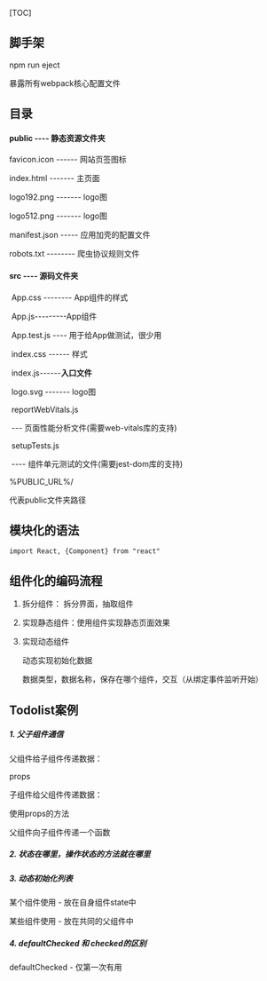 [TOC]



## 脚手架

npm run eject 

暴露所有webpack核心配置文件

## 目录

#### public ---- 静态资源文件夹

favicon.icon ------ 网站页签图标

index.html ------- 主页面

logo192.png ------- logo图

logo512.png ------- logo图

manifest.json ----- 应用加壳的配置文件

robots.txt -------- 爬虫协议规则文件

#### src ---- 源码文件夹

​		App.css -------- App组件的样式

​		App.js---------App组件

​		App.test.js ---- 用于给App做测试，很少用

​		index.css ------ 样式

​		index.js------**入口文件**

​		logo.svg ------- logo图

​		reportWebVitals.js

​			--- 页面性能分析文件(需要web-vitals库的支持)

​		setupTests.js

​			---- 组件单元测试的文件(需要jest-dom库的支持)



%PUBLIC_URL%/ 

代表public文件夹路径



## 模块化的语法

```import React, {Component} from "react"```

## 组件化的编码流程

1. 拆分组件： 拆分界面，抽取组件

2. 实现静态组件：使用组件实现静态页面效果

3. 实现动态组件

   动态实现初始化数据

   数据类型，数据名称，保存在哪个组件，交互（从绑定事件监听开始）

## Todolist案例

##### 1. 父子组件通信

父组件给子组件传递数据：

props

子组件给父组件传递数据：

使用props的方法

父组件向子组件传递一个函数

##### 2. 状态在哪里，操作状态的方法就在哪里

##### 3. 动态初始化列表

某个组件使用 - 放在自身组件state中

某些组件使用 - 放在共同的父组件中

##### 4. defaultChecked 和 checked的区别

defaultChecked - 仅第一次有用



